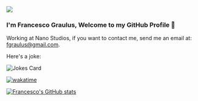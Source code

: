 <img src="https://i.ibb.co/HdXCsZ8/New-Project-2.png">

### I'm Francesco Graulus, Welcome to my GitHub Profile 👋

Working at Nano Studios, if you want to contact me, send me an email at: fgraulus@gmail.com.

Here's a joke: 

![Jokes Card](https://readme-jokes.vercel.app/api)

[![wakatime](https://wakatime.com/badge/user/48208030-1e5f-4ff6-8fa0-0b51302b6ccf.svg)](https://wakatime.com/@48208030-1e5f-4ff6-8fa0-0b51302b6ccf)

[![Francesco's GitHub stats](https://github-readme-stats.vercel.app/api?username=foonkg&theme=tokyonight)](https://github.com/FoonkG)
